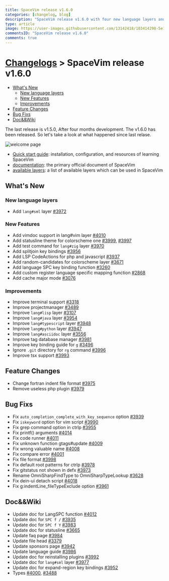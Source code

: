 ```yaml
---
title: SpaceVim release v1.6.0
categories: [changelog, blog]
description: "SpaceVim release v1.6.0 with four new language layers and floating window support."
type: article
image: https://user-images.githubusercontent.com/13142418/103414298-5e1da980-4bb8-11eb-96bc-b2e118f672b5.png
commentsID: "SpaceVim release v1.6.0"
comments: true
---
```


# [Changelogs](../development#changelog) > SpaceVim release v1.6.0

<!-- vim-markdown-toc GFM -->

- [What's New](#whats-new)
  - [New language layers](#new-language-layers)
  - [New Features](#new-features)
  - [Improvements](#improvements)
- [Feature Changes](#feature-changes)
- [Bug Fixs](#bug-fixs)
- [Doc&&Wiki](#docwiki)

<!-- vim-markdown-toc -->


The last release is v1.5.0, After four months development.
The v1.6.0 has been released. So let's take a look at what happened since last relase.

![welcome page](https://user-images.githubusercontent.com/13142418/103414298-5e1da980-4bb8-11eb-96bc-b2e118f672b5.png)

- [Quick start guide](../quick-start-guide/): installation, configuration, and resources of learning SpaceVim
- [documentation](../documentation/): the primary official document of SpaceVim
- [available layers](../layers/): a list of available layers which can be used in SpaceVim

## What's New

### New language layers

- Add `lang#sml` layer [#3972](https://github.com/SpaceVim/SpaceVim/pull/3972)

### New Features

- Add vimdoc support in lang#vim layer [#4010](https://github.com/SpaceVim/SpaceVim/pull/4010)
- Add statusline theme for colorscheme one [#3999](https://github.com/SpaceVim/SpaceVim/pull/3999), [#3997](https://github.com/SpaceVim/SpaceVim/pull/3997)
- Add test command for `lang#zig` layer [#3970](https://github.com/SpaceVim/SpaceVim/pull/3970)
- Add splitjoin key bindings [#3956](https://github.com/SpaceVim/SpaceVim/pull/3956)
- Add LSP CodeActions for php and javascript [#3937](https://github.com/SpaceVim/SpaceVim/pull/3937)
- Add random-candidates for colorscheme layer [#3671](https://github.com/SpaceVim/SpaceVim/pull/3671)
- Add language SPC key binding function [#3260](https://github.com/SpaceVim/SpaceVim/pull/3260)
- Add custom register language specific mapping function [#2868](https://github.com/SpaceVim/SpaceVim/pull/2868)
- Add cache major mode [#3076](https://github.com/SpaceVim/SpaceVim/pull/3076)

### Improvements

- Improve terminal support [#3318](https://github.com/SpaceVim/SpaceVim/pull/3318)
- Improve projectmanager [#3489](https://github.com/SpaceVim/SpaceVim/pull/3489)
- Improve `lang#lisp` layer [#3107](https://github.com/SpaceVim/SpaceVim/pull/3107)
- Improve `lang#java` layer [#3954](https://github.com/SpaceVim/SpaceVim/pull/3954)
- Improve `lang#typescript` layer [#3948](https://github.com/SpaceVim/SpaceVim/pull/3948)
- Improve `lang#python` layer [#3947](https://github.com/SpaceVim/SpaceVim/pull/3947)
- Improve `lang#asciidoc` layer [#3556](https://github.com/SpaceVim/SpaceVim/pull/3556)
- Improve tag database manager [#3981](https://github.com/SpaceVim/SpaceVim/pull/3981)
- Improve key binding guide for `g` [#3496](https://github.com/SpaceVim/SpaceVim/pull/3496)
- Ignore `.git` directory for `rg` command [#3996](https://github.com/SpaceVim/SpaceVim/pull/3996)
- Improve tsx support [#3993](https://github.com/SpaceVim/SpaceVim/pull/3993)

## Feature Changes

- Change fortran indent file format [#3975](https://github.com/SpaceVim/SpaceVim/pull/3975)
- Remove useless php plugin [#3979](https://github.com/SpaceVim/SpaceVim/pull/3979)

## Bug Fixs

- Fix `auto_completion_complete_with_key_sequence` option [#3939](https://github.com/SpaceVim/SpaceVim/pull/3939)
- Fix `iskeyword` option for vim script [#3990](https://github.com/SpaceVim/SpaceVim/pull/3990)
- Fix grep command option in ctrlp [#3955](https://github.com/SpaceVim/SpaceVim/pull/3955)
- Fix printf() arguments [#4014](https://github.com/SpaceVim/SpaceVim/pull/4014)
- Fix code runner [#4011](https://github.com/SpaceVim/SpaceVim/pull/4011)
- Fix unknown function gtags#update [#4009](https://github.com/SpaceVim/SpaceVim/pull/4009)
- Fix wrong valuable name [#4008](https://github.com/SpaceVim/SpaceVim/pull/4008)
- Fix compare error [#4001](https://github.com/SpaceVim/SpaceVim/pull/4001)
- Fix file format [#3998](https://github.com/SpaceVim/SpaceVim/pull/3998)
- Fix default root patterns for ctrlp [#3978](https://github.com/SpaceVim/SpaceVim/pull/3978)
- Fix gitstatus not shown in defx [#3973](https://github.com/SpaceVim/SpaceVim/pull/3973)
- Rename OmniSharpFindType to OmniSharpTypeLookup [#3628](https://github.com/SpaceVim/SpaceVim/pull/3628)
- Fix dein-ui detach script [#4018](https://github.com/SpaceVim/SpaceVim/pull/4018)
- Fix g:indentLine_fileTypeExclude option [#3961](https://github.com/SpaceVim/SpaceVim/pull/3961)

## Doc&&Wiki

- Update doc for LangSPC function [#4012](https://github.com/SpaceVim/SpaceVim/pull/4012)
- Update doc for `SPC f /` [#3935](https://github.com/SpaceVim/SpaceVim/pull/3935)
- Update doc for `SPC f Y` [#3983](https://github.com/SpaceVim/SpaceVim/pull/3983)
- Update doc for statusline [#3665](https://github.com/SpaceVim/SpaceVim/pull/3665)
- Update faq page [#3984](https://github.com/SpaceVim/SpaceVim/pull/3984)
- Update file head [#3379](https://github.com/SpaceVim/SpaceVim/pull/3379)
- Update sponsors page [#3942](https://github.com/SpaceVim/SpaceVim/pull/3942)
- Update language guide [#3986](https://github.com/SpaceVim/SpaceVim/pull/3986)
- Update doc for reinstalling plugins [#3992](https://github.com/SpaceVim/SpaceVim/pull/3992)
- Update doc for `lang#sml` layer [#3977](https://github.com/SpaceVim/SpaceVim/pull/3977)
- Update doc for expand-region key bindings [#3952](https://github.com/SpaceVim/SpaceVim/pull/3952)
- Types [#4000](https://github.com/SpaceVim/SpaceVim/pull/4000), [#3488](https://github.com/SpaceVim/SpaceVim/pull/3488)

